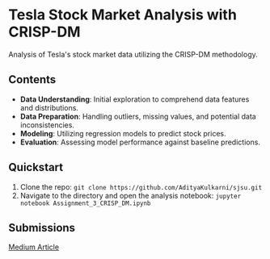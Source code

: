# Tesla Stock Market Analysis with CRISP-DM

Analysis of Tesla's stock market data utilizing the CRISP-DM methodology.

## Contents

- **Data Understanding**: Initial exploration to comprehend data features and distributions.
- **Data Preparation**: Handling outliers, missing values, and potential data inconsistencies.
- **Modeling**: Utilizing regression models to predict stock prices.
- **Evaluation**: Assessing model performance against baseline predictions.

## Quickstart

1. Clone the repo: `git clone https://github.com/AdityaKulkarni/sjsu.git`
2. Navigate to the directory and open the analysis notebook: `jupyter notebook Assignment_3_CRISP_DM.ipynb`

## Submissions
[Medium Article](https://medium.com/@kulkarniaditya1997/predicting-teslas-stock-price-a-journey-through-the-crisp-dm-methodology-36e71d8b16e3)
